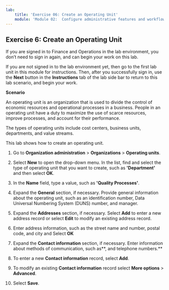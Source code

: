 ```yaml
---
lab:
    title: 'Exercise 06: Create an Operating Unit'
    module: 'Module 02:  Configure administrative features and workflows'
---
```

## Exercise 6: Create an Operating Unit

If you are signed in to Finance and Operations in the lab environment, you don’t need to sign in again, and can begin your work on this lab.

If you are not signed in to the lab environment yet, then go to the first lab unit in this module for instructions. Then, after you successfully sign in, use the **Next** button in the **Instructions** tab of the lab side bar to return to this lab scenario, and begin your work.

**Scenario**

An operating unit is an organization that is used to divide the control of economic resources and operational processes in a business. People in an operating unit have a duty to maximize the use of scarce resources, improve processes, and account for their performance.

The types of operating units include cost centers, business units, departments, and value streams.

This lab shows how to create an operating unit.

1. Go to **Organization administration** > **Organizations** > **Operating units**.

2. Select **New** to open the drop-down menu. In the list, find and select the type of operating unit that you want to create, such as **'Department'** and then select **OK**.

3. In the **Name** field, type a value, such as **'Quality Processes'**.

4. Expand the **General** section, if necessary. Provide general information about the operating unit, such as an identification number, Data Universal Numbering System (DUNS) number, and manager.

5. Expand the **Addresses** section, if necessary. Select **Add** to enter a new address record or select **Edit** to modify an existing address record.

6. Enter address information, such as the street name and number, postal code, and city and Select **OK**

7. Expand the **Contact information** section, if necessary. Enter information about methods of communication, such as**, and telephone numbers.**

8. To enter a new **Contact information** record, select **Add**. 

9. To modify an existing **Contact information** record select **More options** > **Advanced**.

10. Select **Save**.
